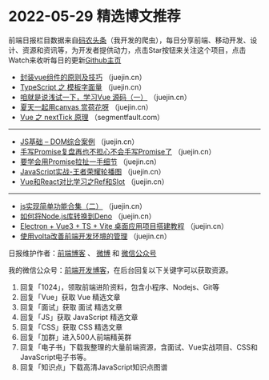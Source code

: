 # 2022-05-29 精选博文推荐

前端日报栏目数据来自[码农头条](http://hao.caibaojian.com.cn/)（我开发的爬虫），每日分享前端、移动开发、设计、资源和资讯等，为开发者提供动力，点击Star按钮来关注这个项目，点击Watch来收听每日的更新[Github主页](https://github.com/kujian/frontendDaily)
* [封装vue组件的原则及技巧](https://juejin.cn/post/7102700547811704840) （juejin.cn）
* [TypeScript 之 模板字面量](https://juejin.cn/post/7102599579069054989) （juejin.cn）
* [咱就是说浅试一下，学习Vue 源码（一）](https://juejin.cn/post/7102697966695088158) （juejin.cn）
* [夏天一起用canvas 赏荷花呀](https://juejin.cn/post/7102596882232246285) （juejin.cn）
* [Vue 之 nextTick 原理](https://segmentfault.com/a/1190000041909871) （segmentfault.com）

***
* [JS基础 &#8211; DOM综合案例](https://juejin.cn/post/7102580674946662413) （juejin.cn）
* [手写Promise复盘再也不担心不会手写Promise了](https://juejin.cn/post/7102708871763853348) （juejin.cn）
* [要学会用Promise拉扯一手细节](https://juejin.cn/post/7102703565566640136) （juejin.cn）
* [JavaScript实战-王者荣耀轮播图](https://juejin.cn/post/7102697533742252062) （juejin.cn）
* [Vue和React对比学习之Ref和Slot](https://juejin.cn/post/7102694839640129566) （juejin.cn）

***
* [js实现简单功能合集（二）](https://juejin.cn/post/7102692017586585631) （juejin.cn）
* [如何将Node.js库转换到Deno](https://juejin.cn/post/7102688617973481509) （juejin.cn）
* [Electron + Vue3 + TS + Vite 桌面应用项目搭建教程](https://juejin.cn/post/7102681636096966687) （juejin.cn）
* [使用volta改善前端开发环境的管理](https://juejin.cn/post/7102627615172722702) （juejin.cn）

日报维护作者：[前端博客](http://caibaojian.com.cn/) 、 [微博](http://weibo.com/kujian) 和 [微信公众号](https://open.weixin.qq.com/qr/code?username=caibaojian_com)

我的微信公众号：[前端开发博客](https://open.weixin.qq.com/qr/code?username=caibaojian_com)，在后台回复以下关键字可以获取资源。

1. 回复「1024」，领取前端进阶资料，包含小程序、Nodejs、Git等
2. 回复「Vue」获取 Vue 精选文章
3. 回复「面试」获取 面试 精选文章
4. 回复「JS」获取 JavaScript 精选文章
5. 回复「CSS」获取 CSS 精选文章
6. 回复「加群」进入500人前端精英群
7. 回复「电子书」下载我整理的大量前端资源，含面试、Vue实战项目、CSS和JavaScript电子书等。
8. 回复「知识点」下载高清JavaScript知识点图谱